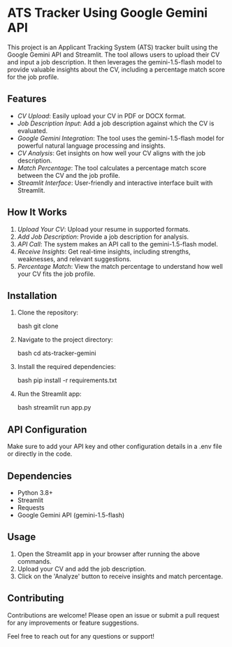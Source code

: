 # ATS Tracker Using Google Gemini API

This project is an Applicant Tracking System (ATS) tracker built using the Google Gemini API and Streamlit. The tool allows users to upload their CV and input a job description. It then leverages the gemini-1.5-flash model to provide valuable insights about the CV, including a percentage match score for the job profile.

## Features

- *CV Upload*: Easily upload your CV in PDF or DOCX format.
- *Job Description Input*: Add a job description against which the CV is evaluated.
- *Google Gemini Integration*: The tool uses the gemini-1.5-flash model for powerful natural language processing and insights.
- *CV Analysis*: Get insights on how well your CV aligns with the job description.
- *Match Percentage*: The tool calculates a percentage match score between the CV and the job profile.
- *Streamlit Interface*: User-friendly and interactive interface built with Streamlit.

## How It Works

1. *Upload Your CV*: Upload your resume in supported formats.
2. *Add Job Description*: Provide a job description for analysis.
3. *API Call*: The system makes an API call to the gemini-1.5-flash model.
4. *Receive Insights*: Get real-time insights, including strengths, weaknesses, and relevant suggestions.
5. *Percentage Match*: View the match percentage to understand how well your CV fits the job profile.

## Installation

1. Clone the repository:

    bash
    git clone 
    

2. Navigate to the project directory:

    bash
    cd ats-tracker-gemini
    

3. Install the required dependencies:

    bash
    pip install -r requirements.txt
    

4. Run the Streamlit app:

    bash
    streamlit run app.py
    

## API Configuration

Make sure to add your API key and other configuration details in a .env file or directly in the code.

## Dependencies

- Python 3.8+
- Streamlit
- Requests
- Google Gemini API (gemini-1.5-flash)

## Usage

1. Open the Streamlit app in your browser after running the above commands.
2. Upload your CV and add the job description.
3. Click on the 'Analyze' button to receive insights and match percentage.


## Contributing

Contributions are welcome! Please open an issue or submit a pull request for any improvements or feature suggestions.


Feel free to reach out for any questions or support!
